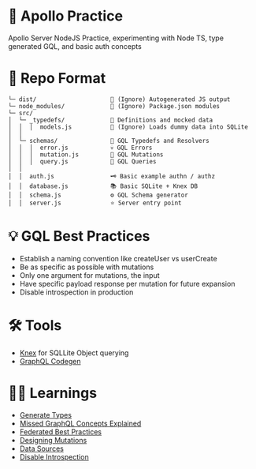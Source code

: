 # 🚀 Apollo Practice

Apollo Server NodeJS Practice, experimenting with Node TS, type generated GQL, and basic auth concepts

# 📐 Repo Format
```
└─ dist/                     🙈 (Ignore) Autogenerated JS output
└─ node_modules/             🙈 (Ignore) Package.json modules
└─ src/
│  └─ _typedefs/             📖 Definitions and mocked data
│  │  │  models.js           🙈 (Ignore) Loads dummy data into SQLite
│  │             
│  └─ schemas/               📝 GQL Typedefs and Resolvers
│  │  │  error.js            💀 GQL Errors
│  │  │  mutation.js         🐸 GQL Mutations
│  │  │  query.js            🤔 GQL Queries
│  │
│  │  auth.js                🗝️ Basic example authn / authz 
│  │  database.js            📚 Basic SQLite + Knex DB
│  │  schema.js              ⚙️ GQL Schema generator
│  │  server.js              ⭐ Server entry point
```

# 💡 GQL Best Practices

-   Establish a naming convention like createUser vs userCreate
-   Be as specific as possible with mutations
-   Only one argument for mutations, the input
-   Have specific payload response per mutation for future expansion
-   Disable introspection in production

# 🛠️ Tools

-   [Knex](https://knexjs.org/guide/) for SQLLite Object querying
-   [GraphQL Codegen](https://github.com/dotansimha/graphql-code-generator)

# 👩‍🏫 Learnings

-   [Generate Types](https://dev.to/xcanchal/automatically-generate-typescript-types-for-your-graphql-api-1fah)
-   [Missed GraphQL Concepts Explained](https://medium.com/naresh-bhatia/graphql-concepts-i-wish-someone-explained-to-me-a-year-ago-514d5b3c0eab)
-   [Federated Best Practices](https://www.apollographql.com/docs/enterprise-guide/federated-schema-design/)
-   [Designing Mutations](https://www.apollographql.com/blog/graphql/basics/designing-graphql-mutations/)
-   [Data Sources](https://www.apollographql.com/docs/apollo-server/data/data-sources/)
-   [Disable Introspection](https://www.apollographql.com/blog/graphql/security/why-you-should-disable-graphql-introspection-in-production/)
